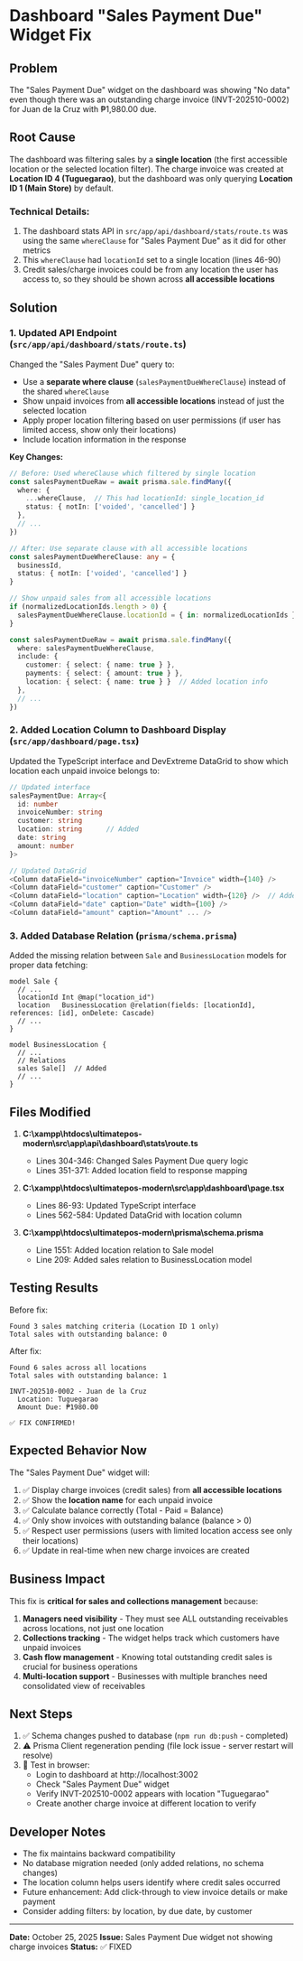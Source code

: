 # Dashboard "Sales Payment Due" Widget Fix

## Problem
The "Sales Payment Due" widget on the dashboard was showing "No data" even though there was an outstanding charge invoice (INVT-202510-0002) for Juan de la Cruz with ₱1,980.00 due.

## Root Cause
The dashboard was filtering sales by a **single location** (the first accessible location or the selected location filter). The charge invoice was created at **Location ID 4 (Tuguegarao)**, but the dashboard was only querying **Location ID 1 (Main Store)** by default.

### Technical Details:
1. The dashboard stats API in `src/app/api/dashboard/stats/route.ts` was using the same `whereClause` for "Sales Payment Due" as it did for other metrics
2. This `whereClause` had `locationId` set to a single location (lines 46-90)
3. Credit sales/charge invoices could be from any location the user has access to, so they should be shown across **all accessible locations**

## Solution

### 1. Updated API Endpoint (`src/app/api/dashboard/stats/route.ts`)

Changed the "Sales Payment Due" query to:
- Use a **separate where clause** (`salesPaymentDueWhereClause`) instead of the shared `whereClause`
- Show unpaid invoices from **all accessible locations** instead of just the selected location
- Apply proper location filtering based on user permissions (if user has limited access, show only their locations)
- Include location information in the response

**Key Changes:**
```typescript
// Before: Used whereClause which filtered by single location
const salesPaymentDueRaw = await prisma.sale.findMany({
  where: {
    ...whereClause,  // This had locationId: single_location_id
    status: { notIn: ['voided', 'cancelled'] }
  },
  // ...
})

// After: Use separate clause with all accessible locations
const salesPaymentDueWhereClause: any = {
  businessId,
  status: { notIn: ['voided', 'cancelled'] }
}

// Show unpaid sales from all accessible locations
if (normalizedLocationIds.length > 0) {
  salesPaymentDueWhereClause.locationId = { in: normalizedLocationIds }
}

const salesPaymentDueRaw = await prisma.sale.findMany({
  where: salesPaymentDueWhereClause,
  include: {
    customer: { select: { name: true } },
    payments: { select: { amount: true } },
    location: { select: { name: true } }  // Added location info
  },
  // ...
})
```

### 2. Added Location Column to Dashboard Display (`src/app/dashboard/page.tsx`)

Updated the TypeScript interface and DevExtreme DataGrid to show which location each unpaid invoice belongs to:

```typescript
// Updated interface
salesPaymentDue: Array<{
  id: number
  invoiceNumber: string
  customer: string
  location: string      // Added
  date: string
  amount: number
}>

// Updated DataGrid
<Column dataField="invoiceNumber" caption="Invoice" width={140} />
<Column dataField="customer" caption="Customer" />
<Column dataField="location" caption="Location" width={120} />  // Added
<Column dataField="date" caption="Date" width={100} />
<Column dataField="amount" caption="Amount" ... />
```

### 3. Added Database Relation (`prisma/schema.prisma`)

Added the missing relation between `Sale` and `BusinessLocation` models for proper data fetching:

```prisma
model Sale {
  // ...
  locationId Int @map("location_id")
  location   BusinessLocation @relation(fields: [locationId], references: [id], onDelete: Cascade)
  // ...
}

model BusinessLocation {
  // ...
  // Relations
  sales Sale[]  // Added
  // ...
}
```

## Files Modified

1. **C:\xampp\htdocs\ultimatepos-modern\src\app\api\dashboard\stats\route.ts**
   - Lines 304-346: Changed Sales Payment Due query logic
   - Lines 351-371: Added location field to response mapping

2. **C:\xampp\htdocs\ultimatepos-modern\src\app\dashboard\page.tsx**
   - Lines 86-93: Updated TypeScript interface
   - Lines 562-584: Updated DataGrid with location column

3. **C:\xampp\htdocs\ultimatepos-modern\prisma\schema.prisma**
   - Line 1551: Added location relation to Sale model
   - Line 209: Added sales relation to BusinessLocation model

## Testing Results

Before fix:
```
Found 3 sales matching criteria (Location ID 1 only)
Total sales with outstanding balance: 0
```

After fix:
```
Found 6 sales across all locations
Total sales with outstanding balance: 1

INVT-202510-0002 - Juan de la Cruz
  Location: Tuguegarao
  Amount Due: ₱1980.00

✅ FIX CONFIRMED!
```

## Expected Behavior Now

The "Sales Payment Due" widget will:
1. ✅ Display charge invoices (credit sales) from **all accessible locations**
2. ✅ Show the **location name** for each unpaid invoice
3. ✅ Calculate balance correctly (Total - Paid = Balance)
4. ✅ Only show invoices with outstanding balance (balance > 0)
5. ✅ Respect user permissions (users with limited location access see only their locations)
6. ✅ Update in real-time when new charge invoices are created

## Business Impact

This fix is **critical for sales and collections management** because:

1. **Managers need visibility** - They must see ALL outstanding receivables across locations, not just one location
2. **Collections tracking** - The widget helps track which customers have unpaid invoices
3. **Cash flow management** - Knowing total outstanding credit sales is crucial for business operations
4. **Multi-location support** - Businesses with multiple branches need consolidated view of receivables

## Next Steps

1. ✅ Schema changes pushed to database (`npm run db:push` - completed)
2. ⚠️ Prisma Client regeneration pending (file lock issue - server restart will resolve)
3. 🧪 Test in browser:
   - Login to dashboard at http://localhost:3002
   - Check "Sales Payment Due" widget
   - Verify INVT-202510-0002 appears with location "Tuguegarao"
   - Create another charge invoice at different location to verify

## Developer Notes

- The fix maintains backward compatibility
- No database migration needed (only added relations, no schema changes)
- The location column helps users identify where credit sales occurred
- Future enhancement: Add click-through to view invoice details or make payment
- Consider adding filters: by location, by due date, by customer

---

**Date:** October 25, 2025
**Issue:** Sales Payment Due widget not showing charge invoices
**Status:** ✅ FIXED
